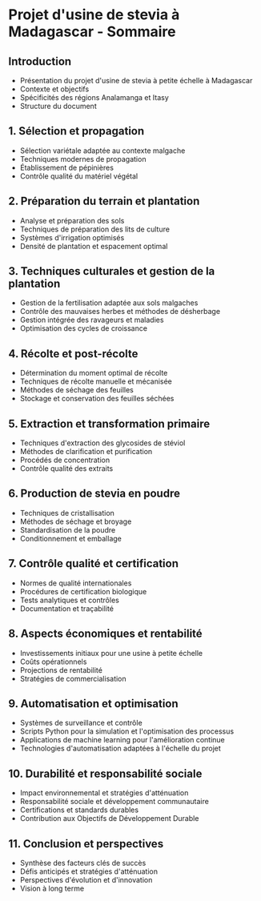 # Projet d'usine de stevia à Madagascar - Sommaire

## Introduction
- Présentation du projet d'usine de stevia à petite échelle à Madagascar
- Contexte et objectifs
- Spécificités des régions Analamanga et Itasy
- Structure du document

## 1. Sélection et propagation
- Sélection variétale adaptée au contexte malgache
- Techniques modernes de propagation
- Établissement de pépinières
- Contrôle qualité du matériel végétal

## 2. Préparation du terrain et plantation
- Analyse et préparation des sols
- Techniques de préparation des lits de culture
- Systèmes d'irrigation optimisés
- Densité de plantation et espacement optimal

## 3. Techniques culturales et gestion de la plantation
- Gestion de la fertilisation adaptée aux sols malgaches
- Contrôle des mauvaises herbes et méthodes de désherbage
- Gestion intégrée des ravageurs et maladies
- Optimisation des cycles de croissance

## 4. Récolte et post-récolte
- Détermination du moment optimal de récolte
- Techniques de récolte manuelle et mécanisée
- Méthodes de séchage des feuilles
- Stockage et conservation des feuilles séchées

## 5. Extraction et transformation primaire
- Techniques d'extraction des glycosides de stéviol
- Méthodes de clarification et purification
- Procédés de concentration
- Contrôle qualité des extraits

## 6. Production de stevia en poudre
- Techniques de cristallisation
- Méthodes de séchage et broyage
- Standardisation de la poudre
- Conditionnement et emballage

## 7. Contrôle qualité et certification
- Normes de qualité internationales
- Procédures de certification biologique
- Tests analytiques et contrôles
- Documentation et traçabilité

## 8. Aspects économiques et rentabilité
- Investissements initiaux pour une usine à petite échelle
- Coûts opérationnels
- Projections de rentabilité
- Stratégies de commercialisation

## 9. Automatisation et optimisation
- Systèmes de surveillance et contrôle
- Scripts Python pour la simulation et l'optimisation des processus
- Applications de machine learning pour l'amélioration continue
- Technologies d'automatisation adaptées à l'échelle du projet

## 10. Durabilité et responsabilité sociale
- Impact environnemental et stratégies d'atténuation
- Responsabilité sociale et développement communautaire
- Certifications et standards durables
- Contribution aux Objectifs de Développement Durable

## 11. Conclusion et perspectives
- Synthèse des facteurs clés de succès
- Défis anticipés et stratégies d'atténuation
- Perspectives d'évolution et d'innovation
- Vision à long terme
